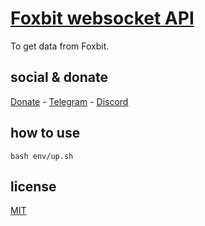 # [Foxbit websocket API](https://docs.foxbit.com.br/ws/v2/)

To get data from Foxbit.

## social & donate

[Donate](https://link.mercadopago.com.br/brtmvdl) - [Telegram](https://t.me/+KRmg5MlqgMk0MTg5) - [Discord](https://discord.gg/VUJWb4Yk)

## how to use 

```
bash env/up.sh 
```

## license

[MIT](./LICENSE)
